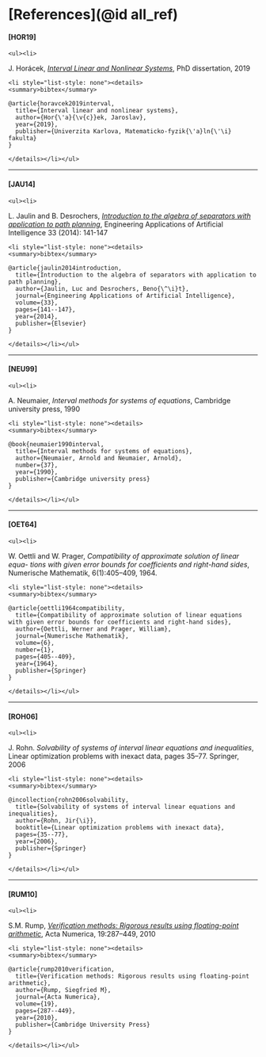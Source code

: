 # [References](@id all_ref)

#### [HOR19] 

```@raw html
<ul><li>
```
J. Horácek, [*Interval Linear and Nonlinear Systems*](https://kam.mff.cuni.cz/~horacek/source/horacek_phdthesis.pdf), PhD dissertation, 2019
```@raw html
<li style="list-style: none"><details>
<summary>bibtex</summary>
```
```
@article{horavcek2019interval,
  title={Interval linear and nonlinear systems},
  author={Hor{\'a}{\v{c}}ek, Jaroslav},
  year={2019},
  publisher={Univerzita Karlova, Matematicko-fyzik{\'a}ln{\'\i} fakulta}
}
```
```@raw html
</details></li></ul>
```
---

#### [JAU14] 

```@raw html
<ul><li>
```
L. Jaulin and B. Desrochers, [*Introduction to the algebra of separators with application to path planning*](https://www.ensta-bretagne.fr/jaulin/paper_seppath.pdf), Engineering Applications of Artificial Intelligence 33 (2014): 141-147
```@raw html
<li style="list-style: none"><details>
<summary>bibtex</summary>
```
```
@article{jaulin2014introduction,
  title={Introduction to the algebra of separators with application to path planning},
  author={Jaulin, Luc and Desrochers, Beno{\^\i}t},
  journal={Engineering Applications of Artificial Intelligence},
  volume={33},
  pages={141--147},
  year={2014},
  publisher={Elsevier}
}
```
```@raw html
</details></li></ul>
```
---

#### [NEU99]

```@raw html
<ul><li>
```
A. Neumaier, *Interval methods for systems of equations*, Cambridge university press, 1990 
```@raw html
<li style="list-style: none"><details>
<summary>bibtex</summary>
```
```
@book{neumaier1990interval,
  title={Interval methods for systems of equations},
  author={Neumaier, Arnold and Neumaier, Arnold},
  number={37},
  year={1990},
  publisher={Cambridge university press}
}
```
```@raw html
</details></li></ul>
```
---

#### [OET64]

```@raw html
<ul><li>
```
W. Oettli and W. Prager, *Compatibility of approximate solution of linear equa-
tions with given error bounds for coefficients and right-hand sides*, Numerische
Mathematik, 6(1):405–409, 1964.
```@raw html
<li style="list-style: none"><details>
<summary>bibtex</summary>
```
```
@article{oettli1964compatibility,
  title={Compatibility of approximate solution of linear equations with given error bounds for coefficients and right-hand sides},
  author={Oettli, Werner and Prager, William},
  journal={Numerische Mathematik},
  volume={6},
  number={1},
  pages={405--409},
  year={1964},
  publisher={Springer}
}
```
```@raw html
</details></li></ul>
```
---

#### [ROH06]

```@raw html
<ul><li>
```
J. Rohn. *Solvability of systems of interval linear equations and inequalities*, Linear optimization problems with inexact data, pages 35–77. Springer, 2006
```@raw html
<li style="list-style: none"><details>
<summary>bibtex</summary>
```
```
@incollection{rohn2006solvability,
  title={Solvability of systems of interval linear equations and inequalities},
  author={Rohn, Jir{\i}},
  booktitle={Linear optimization problems with inexact data},
  pages={35--77},
  year={2006},
  publisher={Springer}
}
```
```@raw html
</details></li></ul>
```
---

#### [RUM10]

```@raw html
<ul><li>
```
S.M. Rump, [*Verification methods: Rigorous results using floating-point arithmetic*](https://www.tuhh.de/ti3/paper/rump/Ru10.pdf), Acta Numerica, 19:287–449, 2010
```@raw html
<li style="list-style: none"><details>
<summary>bibtex</summary>
```
```
@article{rump2010verification,
  title={Verification methods: Rigorous results using floating-point arithmetic},
  author={Rump, Siegfried M},
  journal={Acta Numerica},
  volume={19},
  pages={287--449},
  year={2010},
  publisher={Cambridge University Press}
}
```
```@raw html
</details></li></ul>
```